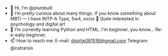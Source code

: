 - 👋 Hi, I’m @plumbulli
- 👀 I’m pretty curious about many things. If you know something about MBTI — I have INTP-A Type, 5w4, so/sx 🧐 Quite interested in psychology and digital art 
- 🌱 I’m currently learning Python and HTML. I'm beginner, you know... Re-e-eally beginner.
- 📫 How to reach me:
E-mail: digirlie081516@gmail.com 
Telegram: @catrarsis


<!---
plumbulli/plumbulli is a ✨ special ✨ repository because its `README.md` (this file) appears on your GitHub profile.
You can click the Preview link to take a look at your changes.
--->
